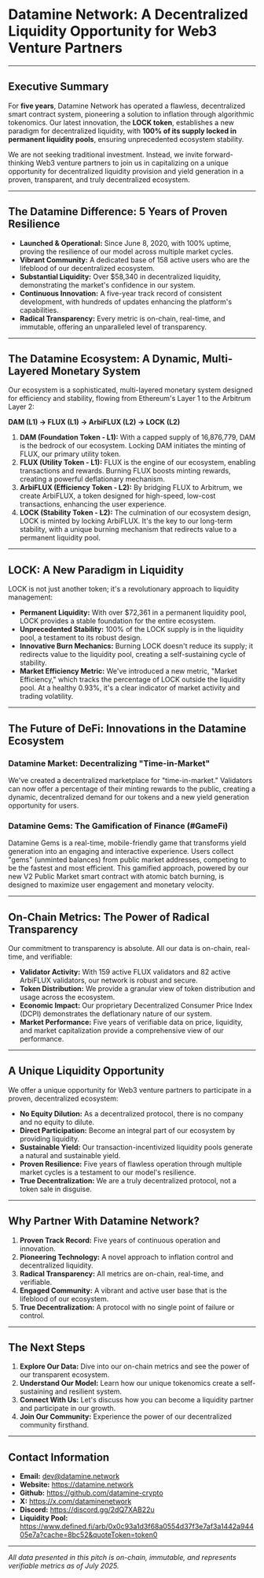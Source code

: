 # Datamine Network: A Decentralized Liquidity Opportunity for Web3 Venture Partners

---

## Executive Summary

For **five years**, Datamine Network has operated a flawless, decentralized smart contract system, pioneering a solution to inflation through algorithmic tokenomics. Our latest innovation, the **LOCK token**, establishes a new paradigm for decentralized liquidity, with **100% of its supply locked in permanent liquidity pools**, ensuring unprecedented ecosystem stability.

We are not seeking traditional investment. Instead, we invite forward-thinking Web3 venture partners to join us in capitalizing on a unique opportunity for decentralized liquidity provision and yield generation in a proven, transparent, and truly decentralized ecosystem.

---

## The Datamine Difference: 5 Years of Proven Resilience

*   **Launched & Operational:** Since June 8, 2020, with 100% uptime, proving the resilience of our model across multiple market cycles.
*   **Vibrant Community:** A dedicated base of 158 active users who are the lifeblood of our decentralized ecosystem.
*   **Substantial Liquidity:** Over $58,340 in decentralized liquidity, demonstrating the market's confidence in our system.
*   **Continuous Innovation:** A five-year track record of consistent development, with hundreds of updates enhancing the platform's capabilities.
*   **Radical Transparency:** Every metric is on-chain, real-time, and immutable, offering an unparalleled level of transparency.

---

## The Datamine Ecosystem: A Dynamic, Multi-Layered Monetary System

Our ecosystem is a sophisticated, multi-layered monetary system designed for efficiency and stability, flowing from Ethereum's Layer 1 to the Arbitrum Layer 2:

**DAM (L1) -> FLUX (L1) -> ArbiFLUX (L2) -> LOCK (L2)**

1.  **DAM (Foundation Token - L1):** With a capped supply of 16,876,779, DAM is the bedrock of our ecosystem. Locking DAM initiates the minting of FLUX, our primary utility token.
2.  **FLUX (Utility Token - L1):** FLUX is the engine of our ecosystem, enabling transactions and rewards. Burning FLUX boosts minting rewards, creating a powerful deflationary mechanism.
3.  **ArbiFLUX (Efficiency Token - L2):** By bridging FLUX to Arbitrum, we create ArbiFLUX, a token designed for high-speed, low-cost transactions, enhancing the user experience.
4.  **LOCK (Stability Token - L2):** The culmination of our ecosystem design, LOCK is minted by locking ArbiFLUX. It's the key to our long-term stability, with a unique burning mechanism that redirects value to a permanent liquidity pool.

---

## LOCK: A New Paradigm in Liquidity

LOCK is not just another token; it's a revolutionary approach to liquidity management:

*   **Permanent Liquidity:** With over $72,361 in a permanent liquidity pool, LOCK provides a stable foundation for the entire ecosystem.
*   **Unprecedented Stability:** 100% of the LOCK supply is in the liquidity pool, a testament to its robust design.
*   **Innovative Burn Mechanics:** Burning LOCK doesn't reduce its supply; it redirects value to the liquidity pool, creating a self-sustaining cycle of stability.
*   **Market Efficiency Metric:** We've introduced a new metric, "Market Efficiency," which tracks the percentage of LOCK outside the liquidity pool. At a healthy 0.93%, it's a clear indicator of market activity and trading volatility.

---

## The Future of DeFi: Innovations in the Datamine Ecosystem

### Datamine Market: Decentralizing "Time-in-Market"

We've created a decentralized marketplace for "time-in-market." Validators can now offer a percentage of their minting rewards to the public, creating a dynamic, decentralized demand for our tokens and a new yield generation opportunity for users.

### Datamine Gems: The Gamification of Finance (#GameFi)

Datamine Gems is a real-time, mobile-friendly game that transforms yield generation into an engaging and interactive experience. Users collect "gems" (unminted balances) from public market addresses, competing to be the fastest and most efficient. This gamified approach, powered by our new V2 Public Market smart contract with atomic batch burning, is designed to maximize user engagement and monetary velocity.

---

## On-Chain Metrics: The Power of Radical Transparency

Our commitment to transparency is absolute. All our data is on-chain, real-time, and verifiable:

*   **Validator Activity:** With 159 active FLUX validators and 82 active ArbiFLUX validators, our network is robust and secure.
*   **Token Distribution:** We provide a granular view of token distribution and usage across the ecosystem.
*   **Economic Impact:** Our proprietary Decentralized Consumer Price Index (DCPI) demonstrates the deflationary nature of our system.
*   **Market Performance:** Five years of verifiable data on price, liquidity, and market capitalization provide a comprehensive view of our performance.

---

## A Unique Liquidity Opportunity

We offer a unique opportunity for Web3 venture partners to participate in a proven, decentralized ecosystem:

*   **No Equity Dilution:** As a decentralized protocol, there is no company and no equity to dilute.
*   **Direct Participation:** Become an integral part of our ecosystem by providing liquidity.
*   **Sustainable Yield:** Our transaction-incentivized liquidity pools generate a natural and sustainable yield.
*   **Proven Resilience:** Five years of flawless operation through multiple market cycles is a testament to our model's resilience.
*   **True Decentralization:** We are a truly decentralized protocol, not a token sale in disguise.

---

## Why Partner With Datamine Network?

1.  **Proven Track Record:** Five years of continuous operation and innovation.
2.  **Pioneering Technology:** A novel approach to inflation control and decentralized liquidity.
3.  **Radical Transparency:** All metrics are on-chain, real-time, and verifiable.
4.  **Engaged Community:** A vibrant and active user base that is the lifeblood of our ecosystem.
5.  **True Decentralization:** A protocol with no single point of failure or control.

---

## The Next Steps

1.  **Explore Our Data:** Dive into our on-chain metrics and see the power of our transparent ecosystem.
2.  **Understand Our Model:** Learn how our unique tokenomics create a self-sustaining and resilient system.
3.  **Connect With Us:** Let's discuss how you can become a liquidity partner and participate in our growth.
4.  **Join Our Community:** Experience the power of our decentralized community firsthand.

---

## Contact Information

*   **Email:** dev@datamine.network
*   **Website:** https://datamine.network
*   **Github:** https://github.com/datamine-crypto
*   **X:** https://x.com/dataminenetwork
*   **Discord:** https://discord.gg/2dQ7XAB22u
*   **Liquidity Pool:** https://www.defined.fi/arb/0x0c93a1d3f68a0554d37f3e7af3a1442a94405e7a?cache=8bc52&quoteToken=token0

---

*All data presented in this pitch is on-chain, immutable, and represents verifiable metrics as of July 2025.*